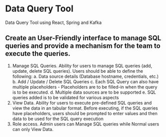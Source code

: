 # Data Query Tool
Data Query Tool using React, Spring and Kafka

## Create an User-Friendly interface to manage SQL queries and provide a mechanism for the team to execute the queries.

1. Manage SQL Queries. Ability for users to manage SQL queries (add, update, delete SQL queries). Users should be able to define the
following:
a. Data source details (Database hostname, credentials, etc.)
b. Add / Update / Delete SQL Queries
c. Each SQL Query can also have multiple placeholders - Placeholders are to be filled-in when the query is to be executed.
d. Multiple data sources are to be supported
e. SQL queries added is to be validated for various aspects
2. View Data. Ability for users to execute pre-defined SQL queries and view the data in an tabular format. Before executing, if the SQL
queries have placeholders, users should be prompted to enter values and then data to be used for the SQL query execution
3. Role access. Admin users can Manage SQL queries while Normal users can only View Data.
